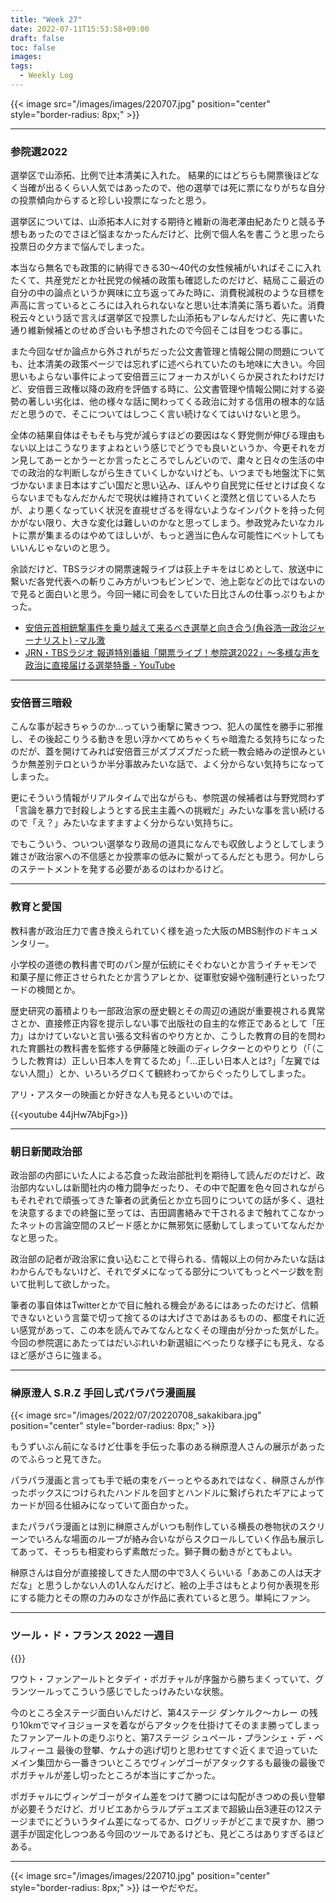 ```yaml
---
title: "Week 27"
date: 2022-07-11T15:53:58+09:00
draft: false
toc: false
images:
tags:
  - Weekly Log
---
```


{{< image src="/images/images/220707.jpg" position="center" style="border-radius: 8px;" >}}

<!--more-->

---

### 参院選2022

選挙区で山添拓、比例で辻本清美に入れた。  結果的にはどちらも開票後ほどなく当確が出るくらい人気ではあったので、他の選挙では死に票になりがちな自分の投票傾向からすると珍しい投票になったと思う。

選挙区については、山添拓本人に対する期待と維新の海老澤由紀あたりと競る予想もあったのでさほど悩まなかったんだけど、比例で個人名を書こうと思ったら投票日の夕方まで悩んでしまった。

本当なら無名でも政策的に納得できる30～40代の女性候補がいればそこに入れたくて、共産党だとか社民党の候補の政策も確認したのだけど、結局ここ最近の自分の中の論点というか興味に立ち返ってみた時に、消費税減税のような目標を声高に言っているところには入れられないなと思い辻本清美に落ち着いた。消費税云々という話で言えば選挙区で投票した山添拓もアレなんだけど、先に書いた通り維新候補とのせめぎ合いも予想されたので今回そこは目をつむる事に。

また今回なぜか論点から外されがちだった公文書管理と情報公開の問題についても、辻本清美の政策ページでは忘れずに述べられていたのも地味に大きい。今回思いもよらない事件によって安倍晋三にフォーカスがいくらか戻されたわけだけど、安倍晋三政権以降の政府を評価する時に、公文書管理や情報公開に対する姿勢の著しい劣化は、他の様々な話に関わってくる政治に対する信用の根本的な話だと思うので、そこについてはしつこく言い続けなくてはいけないと思う。

全体の結果自体はそもそも与党が減らすほどの要因はなく野党側が伸びる理由もない以上はこうなりますよねという感じでどうでも良いというか、今更それをガン見してあーとかうーとか言ったところでしんどいので、粛々と日々の生活の中での政治的な判断しながら生きていくしかないけども、いつまでも地盤沈下に気づかないまま日本はすごい国だと思い込み、ぼんやり自民党に任せとけば良くならないまでもなんだかんだで現状は維持されていくと漠然と信じている人たちが、より悪くなっていく状況を直視せざるを得ないようなインパクトを持った何かがない限り、大きな変化は難しいのかなと思ってしまう。参政党みたいなカルトに票が集まるのはやめてほしいが、もっと適当に色んな可能性にベットしてもいいんじゃないのと思う。

余談だけど、TBSラジオの開票速報ライブは荻上チキをはじめとして、放送中に繋いだ各党代表への斬りこみ方がいつもビンビンで、池上彰などの比ではないので見ると面白いと思う。今回一緒に司会をしていた日比さんの仕事っぷりもよかった。

- [安倍元首相銃撃事件を乗り越えて来るべき選挙と向き合う(角谷浩一政治ジャーナリスト) -マル激](https://www.videonews.com/marugeki-talk/1109)
- [JRN・TBSラジオ 報道特別番組「開票ライブ！参院選2022」～多様な声を政治に直接届ける選挙特番 - YouTube](https://www.youtube.com/watch?v=jK8NNTk8Aaw)

---

### 安倍晋三暗殺

こんな事が起きちゃうのか…っていう衝撃に驚きつつ、犯人の属性を勝手に邪推し、その後起こりうる動きを思い浮かべてめちゃくちゃ暗澹たる気持ちになったのだが、蓋を開けてみれば安倍晋三がズブズブだった統一教会絡みの逆恨みというか無差別テロというか半分事故みたいな話で、よく分からない気持ちになってしまった。

更にそういう情報がリアルタイムで出ながらも、参院選の候補者は与野党問わず「言論を暴力で封殺しようとする民主主義への挑戦だ」みたいな事を言い続けるので「え？」みたいなますますよく分からない気持ちに。

でもこういう、ついつい選挙なり政局の道具になんでも収斂しようとしてしまう雑さが政治家への不信感とか投票率の低みに繋がってるんだとも思う。何かしらのステートメントを発する必要があるのはわかるけど。

---

### 教育と愛国

教科書が政治圧力で書き換えられていく様を追った大阪のMBS制作のドキュメンタリー。

小学校の道徳の教科書で町のパン屋が伝統にそぐわないとか言うイチャモンで和菓子屋に修正させられたとか言うアレとか、従軍慰安婦や強制連行といったワードの検閲とか。

歴史研究の蓄積よりも一部政治家の歴史観とその周辺の通説が重要視される異常さとか、直接修正内容を提示しない事で出版社の自主的な修正であるとして「圧力」はかけていないと言い張る文科省のやり方とか、こうした教育の目的を問われた育鵬社の教科書を監修する伊藤隆と映画のディレクターとのやりとり（「（こうした教育は）正しい日本人を育てるため」「…正しい日本人とは?」「左翼ではない人間」）とか、いろいろグロくて観終わってからぐったりしてしまった。

アリ・アスターの映画とか好きな人も見るといいのでは。

{{<youtube 44jHw7AbjFg>}}

---

### 朝日新聞政治部

政治部の内部にいた人による芯食った政治部批判を期待して読んだのだけど、政治部内ないしは新聞社内の権力闘争だったり、その中で配置を色々回されながらもそれぞれで頑張ってきた筆者の武勇伝とか立ち回りについての話が多く、退社を決意するまでの終盤に至っては、吉田調書絡みで干されるまで触れてこなかったネットの言論空間のスピード感とかに無邪気に感動してしまっていてなんだかなと思った。

政治部の記者が政治家に食い込むことで得られる、情報以上の何かみたいな話はわからんでもないけど、それでダメになってる部分についてもっとページ数を割いて批判して欲しかった。

筆者の事自体はTwitterとかで目に触れる機会があるにはあったのだけど、信頼できないという言葉で切って捨てるのは大げさであはあるものの、都度それに近い感覚があって、この本を読んでみてなんとなくその理由が分かった気がした。  
今回の参院選にあたってはだいぶれいわ新選組にべったりな様子にも見え、なるほど感がさらに強まる。

---

### 榊原澄人 S.R.Z 手回し式パラパラ漫画展

{{< image src="/images/2022/07/20220708_sakakibara.jpg" position="center" style="border-radius: 8px;" >}}

もうずいぶん前になるけど仕事を手伝った事のある榊原澄人さんの展示があったのでふらっと見てきた。

パラパラ漫画と言っても手で紙の束をバーっとやるあれではなく、榊原さんが作ったボックスにつけられたハンドルを回すとハンドルに繋げられたギアによってカードが回る仕組みになっていて面白かった。

またパラパラ漫画とは別に榊原さんがいつも制作している横長の巻物状のスクリーンでいろんな場面のループが絡み合いながらスクロールしていく作品も展示してあって、そっちも相変わらず素敵だった。獅子舞の動きがとてもよい。

榊原さんは自分が直接接してきた人間の中で3人くらいいる「ああこの人は天才だな」と思うしかない人の1人なんだけど、絵の上手さはもとより何か表現を形にする能力とその際の力みのなさが作品に表れていると思う。単純にファン。

---

### ツール・ド・フランス 2022 一週目

{{<youtube FObBJNlviMU>}}

ワウト・ファンアールトとタデイ・ポガチャルが序盤から勝ちまくっていて、グランツールってこういう感じでしたっけみたいな状態。

今のところ全ステージ面白いんだけど、第4ステージ ダンケルク～カレー の残り10kmでマイヨジョーヌを着ながらアタックを仕掛けてそのまま勝ってしまったファンアールトの走りぶりと、第7ステージ シュペール・プランシェ・デ・ベルフィーユ 最後の登攀、ケムナの逃げ切りと思わせてすぐ近くまで迫っていたメイン集団から一番きついところでヴィンゲゴーがアタックするも最後の最後でポガチャルが差し切ったところが本当にすごかった。

ポガチャルにヴィンゲゴーがタイム差をつけて勝つには勾配がきつめの長い登攀が必要そうだけど、ガリビエあからラルプデュエズまで超級山岳3連荘の12ステージまでにどういうタイム差になってるか、ログリッチがどこまで戻すか、勝つ選手が固定化しつつある今回のツールであるけども、見どころはありすぎるほどある。

---

{{< image src="/images/images/220710.jpg" position="center" style="border-radius: 8px;" >}}
はーやだやだ。